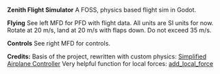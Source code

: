 **Zenith Flight Simulator**
A FOSS, physics based flight sim in Godot.

**Flying**
See left MFD for PFD with flight data. 
All units are SI units for now. 
Rotate at 20 m/s, land at 20 m/s with flaps down. Do not exceed 35 m/s.

**Controls**
See right MFD for controls.

**Credits:**
Basis of the project, rewritten with custom physics:
[Simplified Airplane Controller](https://kidscancode.org/godot_recipes/3d/simple_airplane/)
Very helpful function for local forces:
[add_local_force](https://godotengine.org/qa/46111/how-to-use-add_force-within-local-coordinates)

